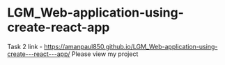 # LGM_Web-application-using-create-react-app
Task 2 link - https://amanpaul850.github.io/LGM_Web-application-using-create---react---app/
Please view my project
